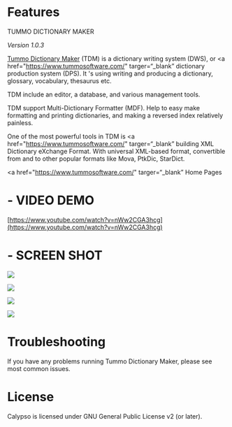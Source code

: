 # Features

TUMMO DICTIONARY MAKER

_Version 1.0.3_

<a href="https://www.tummosoftware.com/2017/02/tummo-dictionary-maker-english.html" targer=“_blank”><span>Tummo Dictionary Maker</span></a> (TDM) is a dictionary writing system (DWS), or <a href="https://www.tummosoftware.com/" targer=“_blank” <span>dictionary production system</span></a> (DPS). It 's using writing and producing a dictionary, glossary, vocabulary, thesaurus etc.

TDM include an editor, a database, and various management tools.

TDM support Multi-Dictionary Formatter (MDF). Help to easy make formatting and printing dictionaries, and making a reversed index relatively painless.

One of the most powerful tools in TDM is <a href="https://www.tummosoftware.com/" targer=“_blank” <span>building XML Dictionary eXchange Format</span></a>. With universal XML-based format, convertible from and to other popular formats like Mova, PtkDic, StarDict.

<a href="https://www.tummosoftware.com/" targer=“_blank” <span>Home Pages</span></a>

# - VIDEO DEMO
[https://www.youtube.com/watch?v=nWw2CGA3hcg](https://www.youtube.com/watch?v=nWw2CGA3hcg)

# - SCREEN SHOT
![](https://preview.ibb.co/dNtdk6/hinh1.png)

![](https://preview.ibb.co/m5K9Q6/hinh2.png)

![](https://preview.ibb.co/faysdR/hinh3.png)

![](https://preview.ibb.co/empnCm/hinh4.png)

# Troubleshooting

If you have any problems running Tummo Dictionary Maker, please see most common issues.

# License

Calypso is licensed under GNU General Public License v2 (or later).
